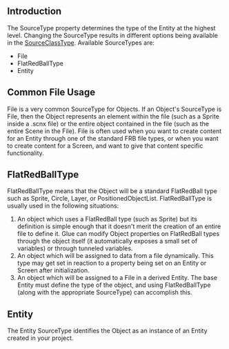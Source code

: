 ## Introduction

The SourceType property determines the type of the Entity at the highest level. Changing the SourceType results in different options being available in the [SourceClassType](/frb/docs/index.php?title=Glue:Reference:Objects:SourceClassType&action=edit&redlink=1.md "Glue:Reference:Objects:SourceClassType (page does not exist)"). Available SourceTypes are:

-   File
-   FlatRedBallType
-   Entity

## Common File Usage

File is a very common SourceType for Objects. If an Object's SourceType is File, then the Object represents an element within the file (such as a Sprite inside a .scnx file) or the entire object contained in the file (such as the entire Scene in the File). File is often used when you want to create content for an Entity through one of the standard FRB file types, or when you want to create content for a Screen, and want to give that content specific functionality.

## FlatRedBallType

FlatRedBallType means that the Object will be a standard FlatRedBall type such as Sprite, Circle, Layer, or PositionedObjectList. FlatRedBallType is usually used in the following situations:

1.  An object which uses a FlatRedBall type (such as Sprite) but its definition is simple enough that it doesn't merit the creation of an entire file to define it. Glue can modify Object properties on FlatRedBall types through the object itself (it automatically exposes a small set of variables) or through tunneled variables.
2.  An object which will be assigned to data from a file dynamically. This type may get set in reaction to a property being set on an Entity or Screen after initialization.
3.  An object which will be assigned to a File in a derived Entity. The base Entity must define the type of the object, and using FlatRedBallType (along with the appropriate SourceType) can accomplish this.

## Entity

The Entity SourceType identifies the Object as an instance of an Entity created in your project.
